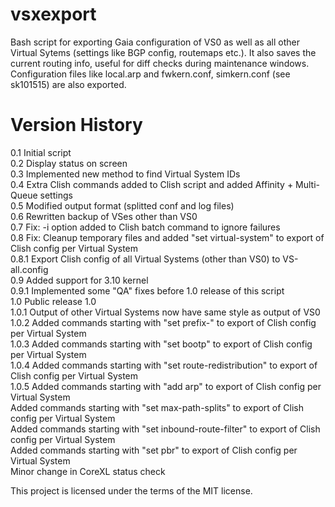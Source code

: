 # vsxexport
Bash script for exporting Gaia configuration of VS0 as well as all other Virtual Sytems (settings like BGP config, routemaps etc.). It also saves the current routing info, useful for diff checks during maintenance windows. Configuration files like local.arp and fwkern.conf, simkern.conf (see sk101515) are also exported.

# Version History

0.1   Initial script  
0.2   Display status on screen  
0.3   Implemented new method to find Virtual System IDs  
0.4   Extra Clish commands added to Clish script and added Affinity + Multi-Queue settings  
0.5   Modified output format (splitted conf and log files)  
0.6   Rewritten backup of VSes other than VS0  
0.7   Fix: -i option added to Clish batch command to ignore failures  
0.8   Fix: Cleanup temporary files and added "set virtual-system" to export of Clish config per Virtual System  
0.8.1 Export Clish config of all Virtual Systems (other than VS0) to VS-all.config  
0.9   Added support for 3.10 kernel  
0.9.1 Implemented some "QA" fixes before 1.0 release of this script  
1.0   Public release 1.0  
1.0.1  Output of other Virtual Systems now have same style as output of VS0  
1.0.2  Added commands starting with "set prefix-" to export of Clish config per Virtual System  
1.0.3  Added commands starting with "set bootp" to export of Clish config per Virtual System  
1.0.4  Added commands starting with "set route-redistribution" to export of Clish config per Virtual System  
1.0.5  Added commands starting with "add arp" to export of Clish config per Virtual System  
       Added commands starting with "set max-path-splits" to export of Clish config per Virtual System  
       Added commands starting with "set inbound-route-filter" to export of Clish config per Virtual System  
       Added commands starting with "set pbr" to export of Clish config per Virtual System  
       Minor change in CoreXL status check  

  
This project is licensed under the terms of the MIT license.
